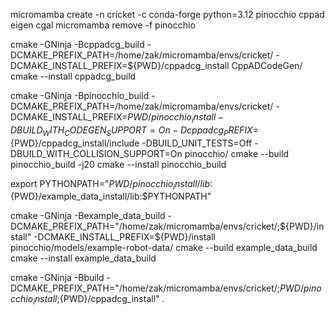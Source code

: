 







micromamba create -n cricket -c conda-forge python=3.12 pinocchio cppad eigen cgal
micromamba remove -f pinocchio

cmake -GNinja -Bcppadcg_build -DCMAKE_PREFIX_PATH=/home/zak/micromamba/envs/cricket/ -DCMAKE_INSTALL_PREFIX=${PWD}/cppadcg_install CppADCodeGen/
cmake --install cppadcg_build

cmake -GNinja -Bpinocchio_build -DCMAKE_PREFIX_PATH=/home/zak/micromamba/envs/cricket/ -DCMAKE_INSTALL_PREFIX=${PWD}/pinocchio_install -DBUILD_WITH_CODEGEN_SUPPORT=On -Dcppadcg_PREFIX=${PWD}/cppadcg_install/include -DBUILD_UNIT_TESTS=Off -DBUILD_WITH_COLLISION_SUPPORT=On pinocchio/
cmake --build pinocchio_build -j20
cmake --install pinocchio_build


export PYTHONPATH="${PWD}/pinocchio_install/lib:${PWD}/example_data_install/lib:$PYTHONPATH"


cmake -GNinja -Bexample_data_build -DCMAKE_PREFIX_PATH="/home/zak/micromamba/envs/cricket/;${PWD}/install" -DCMAKE_INSTALL_PREFIX=${PWD}/install pinocchio/models/example-robot-data/
cmake --build example_data_build
cmake --install example_data_build

cmake -GNinja -Bbuild -DCMAKE_PREFIX_PATH="/home/zak/micromamba/envs/cricket/;${PWD}/pinocchio_install;${PWD}/cppadcg_install" .
